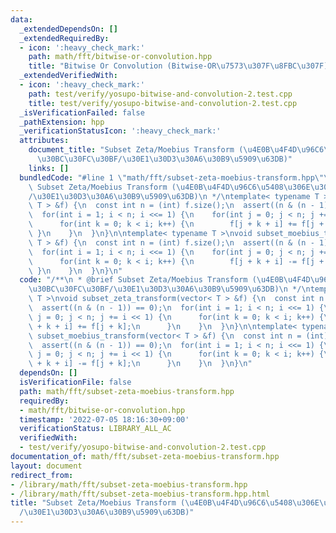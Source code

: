 ```yaml
---
data:
  _extendedDependsOn: []
  _extendedRequiredBy:
  - icon: ':heavy_check_mark:'
    path: math/fft/bitwise-or-convolution.hpp
    title: "Bitwise Or Convolution (Bitwise-OR\u7573\u307F\u8FBC\u307F)"
  _extendedVerifiedWith:
  - icon: ':heavy_check_mark:'
    path: test/verify/yosupo-bitwise-and-convolution-2.test.cpp
    title: test/verify/yosupo-bitwise-and-convolution-2.test.cpp
  _isVerificationFailed: false
  _pathExtension: hpp
  _verificationStatusIcon: ':heavy_check_mark:'
  attributes:
    document_title: "Subset Zeta/Moebius Transform (\u4E0B\u4F4D\u96C6\u5408\u306E\
      \u30BC\u30FC\u30BF/\u30E1\u30D3\u30A6\u30B9\u5909\u63DB)"
    links: []
  bundledCode: "#line 1 \"math/fft/subset-zeta-moebius-transform.hpp\"\n/**\n * @brief\
    \ Subset Zeta/Moebius Transform (\u4E0B\u4F4D\u96C6\u5408\u306E\u30BC\u30FC\u30BF\
    /\u30E1\u30D3\u30A6\u30B9\u5909\u63DB)\n */\ntemplate< typename T >\nvoid subset_zeta_transform(vector<\
    \ T > &f) {\n  const int n = (int) f.size();\n  assert((n & (n - 1)) == 0);\n\
    \  for(int i = 1; i < n; i <<= 1) {\n    for(int j = 0; j < n; j += i << 1) {\n\
    \      for(int k = 0; k < i; k++) {\n        f[j + k + i] += f[j + k];\n     \
    \ }\n    }\n  }\n}\n\ntemplate< typename T >\nvoid subset_moebius_transform(vector<\
    \ T > &f) {\n  const int n = (int) f.size();\n  assert((n & (n - 1)) == 0);\n\
    \  for(int i = 1; i < n; i <<= 1) {\n    for(int j = 0; j < n; j += i << 1) {\n\
    \      for(int k = 0; k < i; k++) {\n        f[j + k + i] -= f[j + k];\n     \
    \ }\n    }\n  }\n}\n"
  code: "/**\n * @brief Subset Zeta/Moebius Transform (\u4E0B\u4F4D\u96C6\u5408\u306E\
    \u30BC\u30FC\u30BF/\u30E1\u30D3\u30A6\u30B9\u5909\u63DB)\n */\ntemplate< typename\
    \ T >\nvoid subset_zeta_transform(vector< T > &f) {\n  const int n = (int) f.size();\n\
    \  assert((n & (n - 1)) == 0);\n  for(int i = 1; i < n; i <<= 1) {\n    for(int\
    \ j = 0; j < n; j += i << 1) {\n      for(int k = 0; k < i; k++) {\n        f[j\
    \ + k + i] += f[j + k];\n      }\n    }\n  }\n}\n\ntemplate< typename T >\nvoid\
    \ subset_moebius_transform(vector< T > &f) {\n  const int n = (int) f.size();\n\
    \  assert((n & (n - 1)) == 0);\n  for(int i = 1; i < n; i <<= 1) {\n    for(int\
    \ j = 0; j < n; j += i << 1) {\n      for(int k = 0; k < i; k++) {\n        f[j\
    \ + k + i] -= f[j + k];\n      }\n    }\n  }\n}\n"
  dependsOn: []
  isVerificationFile: false
  path: math/fft/subset-zeta-moebius-transform.hpp
  requiredBy:
  - math/fft/bitwise-or-convolution.hpp
  timestamp: '2022-07-05 18:16:30+09:00'
  verificationStatus: LIBRARY_ALL_AC
  verifiedWith:
  - test/verify/yosupo-bitwise-and-convolution-2.test.cpp
documentation_of: math/fft/subset-zeta-moebius-transform.hpp
layout: document
redirect_from:
- /library/math/fft/subset-zeta-moebius-transform.hpp
- /library/math/fft/subset-zeta-moebius-transform.hpp.html
title: "Subset Zeta/Moebius Transform (\u4E0B\u4F4D\u96C6\u5408\u306E\u30BC\u30FC\u30BF\
  /\u30E1\u30D3\u30A6\u30B9\u5909\u63DB)"
---
```


